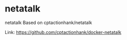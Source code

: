 # netatalk
netatalk
Based on cptactionhank/netatalk

Link: https://github.com/cptactionhank/docker-netatalk
